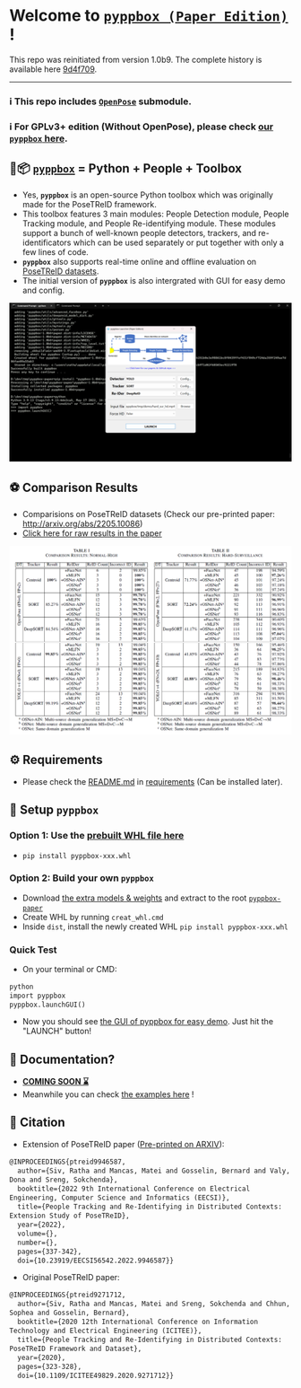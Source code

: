 # Welcome to [**`pyppbox (Paper Edition)`**](https://github.com/rathaumons/pyppbox-paper) !

This repo was reinitiated from version 1.0b9. The complete history is available here [9d4f709](https://github.com/rathaumons/pyppbox-paper/tree/9d4f7093577fb6881f64c0af0fc316a79b4a2fdf).
***

### ℹ️ This repo includes [`OpenPose`](https://github.com/CMU-Perceptual-Computing-Lab/openpose) submodule.

### ℹ️ For GPLv3+ edition (Without OpenPose), please check [our `pyppbox` here](https://github.com/rathaumons/pyppbox).

## 🐍📦 [**`pyppbox`**](https://github.com/rathaumons/pyppbox) = Python + People + Toolbox 

* Yes, **`pyppbox`** is an open-source Python toolbox which was originally made for the PoseTReID framework. 
* This toolbox features 3 main modules: People Detection module, People Tracking module, and People Re-identifying module. These modules support a bunch of well-known people detectors, trackers, and re-identificators which can be used separately or put together with only a few lines of code. 
* **`pyppbox`** also supports real-time online and offline evaluation on [PoseTReID datasets](https://github.com/rathaumons/PoseTReID_DATASET).
* The initial version of **`pyppbox`** is also intergrated with GUI for easy demo and config. 

![alt text](https://raw.githubusercontent.com/rathaROG/screenshot/master/pyppbox/pyppbox_launchGUI.png)

## ⚽ Comparison Results

* Comparisions on PoseTReID datasets (Check our pre-printed paper: http://arxiv.org/abs/2205.10086)
* [Click here for raw results in the paper](https://drive.google.com/open?id=13pVqKKd0mtoAaVQh1USxOwZwxg4HmzyQ)

<img src="https://raw.githubusercontent.com/rathaROG/screenshot/master/pyppbox/pyppbox_res001n.png">

## ⚙️ Requirements

* Please check the [README.md](requirements/README.md) in [requirements](requirements) (Can be installed later).

## 🚀 Setup `pyppbox`

### Option 1: Use the [prebuilt WHL file here](https://drive.google.com/open?id=1NhECyYtvh-sx5GM-GnSdcuHAl2TMyLmW)
* `pip install pyppbox-xxx.whl`

### Option 2: Build your own `pyppbox`
* Download [the extra models & weights](https://drive.google.com/open?id=149VQPQw-Nxz0X5nwGritFzHpV_oQTDDm) and extract to the root [`pyppbox-paper`](https://github.com/rathaumons/pyppbox-paper/)
* Create WHL by running `creat_whl.cmd`
* Inside `dist`, install the newly created WHL `pip install pyppbox-xxx.whl`

### Quick Test
* On your terminal or CMD:
```
python
import pyppbox
pyppbox.launchGUI()
```
* Now you should see [the GUI of pyppbox for easy demo](https://raw.githubusercontent.com/rathaROG/screenshot/master/pyppbox/pyppbox_launchGUI.png). Just hit the "LAUNCH" button!

## 📝 Documentation? 

* **[COMING SOON ⌛](https://github.com/rathaumons/pyppbox-paper)**
* Meanwhile you can check [the examples here](examples) ! 

## 🔗 Citation

* Extension of PoseTReID paper ([Pre-printed on ARXIV](https://doi.org/10.48550/arxiv.2205.10086)):
```
@INPROCEEDINGS{ptreid9946587,
  author={Siv, Ratha and Mancas, Matei and Gosselin, Bernard and Valy, Dona and Sreng, Sokchenda},
  booktitle={2022 9th International Conference on Electrical Engineering, Computer Science and Informatics (EECSI)}, 
  title={People Tracking and Re-Identifying in Distributed Contexts: Extension Study of PoseTReID}, 
  year={2022},
  volume={},
  number={},
  pages={337-342},
  doi={10.23919/EECSI56542.2022.9946587}}
```

* Original PoseTReID paper:
```
@INPROCEEDINGS{ptreid9271712,
  author={Siv, Ratha and Mancas, Matei and Sreng, Sokchenda and Chhun, Sophea and Gosselin, Bernard},
  booktitle={2020 12th International Conference on Information Technology and Electrical Engineering (ICITEE)}, 
  title={People Tracking and Re-Identifying in Distributed Contexts: PoseTReID Framework and Dataset}, 
  year={2020},
  pages={323-328},
  doi={10.1109/ICITEE49829.2020.9271712}}
```
